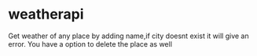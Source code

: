 # weatherapi

Get weather of any place by adding name,if city doesnt exist it will give an error. You have a option to delete the place as well
